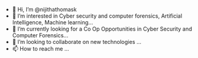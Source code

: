 - 👋 Hi, I’m @nijithathomask
- 👀 I’m interested in Cyber security and computer forensics, Artificial Intelligence, Machine learning...
- 🌱 I’m currently looking for a Co Op Opportunities in Cyber Security and Computer Forensics...
- 💞️ I’m looking to collaborate on new technologies ...
- 📫 How to reach me ...

<!---
nijithathomask/nijithathomask is a ✨ special ✨ repository because its `README.md` (this file) appears on your GitHub profile.
You can click the Preview link to take a look at your changes.
--->
